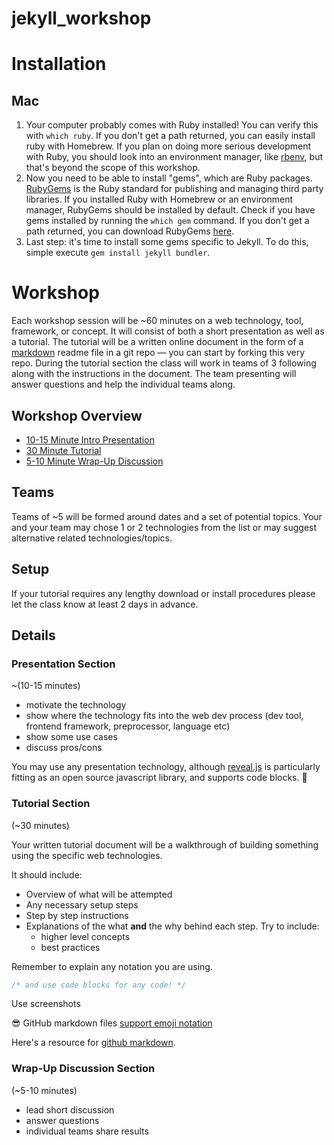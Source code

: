 # jekyll_workshop

# Installation
## Mac
1. Your computer probably comes with Ruby installed! You can verify this with `which ruby`. If you don't get a path returned, you can easily install ruby with Homebrew. If you plan on doing more serious development with Ruby, you should look into an environment manager, like [rbenv](https://github.com/rbenv/rbenv), but that's beyond the scope of this workshop.
2. Now you need to be able to install "gems", which are Ruby packages. [RubyGems](https://github.com/rubygems/rubygems) is the Ruby standard for publishing and managing third party libraries. If you installed Ruby with Homebrew or an environment manager, RubyGems should be installed by default. Check if you have gems installed by running the `which gem` command. If you don't get a path returned, you can download RubyGems [here](https://rubygems.org/pages/download/).
3. Last step: it's time to install some gems specific to Jekyll. To do this, simple execute `gem install jekyll bundler`.

# Workshop

Each workshop session will be ~60 minutes on a web technology, tool, framework, or concept. It will consist of both a short presentation as well as a tutorial. The tutorial will be a written online document in the form of a [markdown](https://guides.github.com/features/mastering-markdown/) readme file in a git repo — you can start by forking this very repo. During the tutorial section the class will work in teams of 3 following along with the instructions in the document. The team presenting will answer questions and help the individual teams along.


## Workshop Overview

* [10-15 Minute Intro Presentation](#presentation-section)
* [30 Minute Tutorial](#tutorial-section)
* [5-10 Minute Wrap-Up Discussion](#wrap-up-discussion-section)

## Teams

Teams of ~5 will be formed around dates and a set of potential topics. Your and your team may chose 1 or 2 technologies from the list or may suggest alternative related technologies/topics.

## Setup

If your tutorial requires any lengthy download or install procedures please let the class know at least 2 days in advance.

## Details


### Presentation Section

~(10-15 minutes)

* motivate the technology
* show where the technology fits into the web dev process (dev tool, frontend framework, preprocessor, language etc)
* show some use cases
* discuss pros/cons

You may use any presentation technology, although [reveal.js](https://github.com/hakimel/reveal.js) is particularly fitting as an open source javascript library, and supports code blocks. :gem:

### Tutorial Section

(~30 minutes)

Your written tutorial document will be a walkthrough of building something using the specific web technologies.

It should include:

* Overview of what will be attempted
* Any necessary setup steps
* Step by step instructions
* Explanations of the what **and** the why behind each step. Try to include:
  * higher level concepts
  * best practices

Remember to explain any notation you are using.

```javascript
/* and use code blocks for any code! */
```

Use screenshots

:sunglasses: GitHub markdown files [support emoji notation](http://www.emoji-cheat-sheet.com/)

Here's a resource for [github markdown](https://guides.github.com/features/mastering-markdown/).

### Wrap-Up Discussion Section

(~5-10 minutes)

* lead short discussion
* answer questions
* individual teams share results
